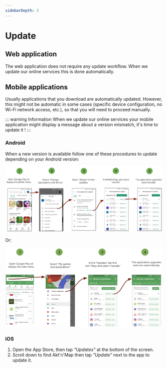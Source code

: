 ```yaml
---
sidebarDepth: 3
---
```


# Update

## Web application

The web application does not require any update workflow. When we update our online services this is done automatically.

## Mobile applications

Usually applications that you download are automatically updated. However, this might not be automatic in some cases (specific device configuration, no Wi-Fi network access, etc.), so that you will need to proceed manually.

::: warning Information
When we update our online services your mobile application might display a message about a version mismatch, it's time to update it !
:::

### Android

When a new version is available follow one of these procedures to update depending on your Android version:

![android-update](../assets/Android-Update-EN.png)

Or:

![android-update](../assets/Android-Update-Previous-EN.png)

### iOS

1. Open the App Store, then tap *"Updates"* at the bottom of the screen.
2. Scroll down to find Akt'n'Map then tap *"Update"* next to the app to update it.